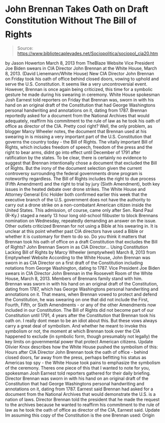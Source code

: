 # John Brennan Takes Oath on Draft Constitution Without The Bill of Rights

> Source: https://www.bibliotecapleyades.net/Sociopolitica/sociopol_cia20.htm

by Jason Howerton
March 8, 2013
from
TheBlaze Website
Vice President Joe
Biden swears in
CIA Director John Brennan at
the White House, March 8, 2013.
(David Lienemann/White House)
New CIA Director
John Brennan on Friday took his oath of
office behind closed doors, vowing to uphold and serve the U.S.
Constitution. It seems like a very uncontroversial event.
However, Brennan is once again
being criticized, this time for a symbolic gesture he made during his
swearing in ceremony.
White House spokesman Josh Earnest told
reporters on Friday that Brennan was,
sworn in with his hand on an original draft
of the Constitution that had George Washingtons personal handwriting
and annotations on it, dating from 1787.
Brennan reportedly asked for a document from the
National Archives that would adequately,
reaffirm his commitment to the rule of
law as he took his oath of office as director of the CIA.
Pretty cool right?
Well, the only problem,
as blogger Marcy Wheeler notes, the
document that Brennan used at his swearing in is missing a very important
part of the U.S. Constitution that governs the country today - the Bill of
Rights.
The vitally important Bill of Rights, which
includes freedom of speech, freedom of the press and the right to bear arms,
didnt go into effect until December of 1791 after ratification by the
states.
To be clear, there is certainly no evidence to
suggest that Brennan intentionally chose a document that excluded the Bill
of Rights. But the irony of the document selection given the current
controversy surrounding the federal governments drone program is noteworthy
regardless.
The Bill of Rights includes the right to due
process (Fifth Amendment) and the right to trial by jury (Sixth Amendment),
both key issues in the heated debate over drone strikes.
The White House and Attorney General Eric Holder
both
confirmed earlier this week that the executive branch of the U.S.
government does not have the authority to carry out a drone strike on a
non-combatant American citizen inside the United States.
This admission, of course, came only after Sen.
Rand Paul (R-Ky.)
staged a nearly 13 hour long old-school filibuster to block Brennans
nomination on Wednesday, repeatedly demanding an answer on the issue.
Other outlets
criticized Brennan for not using a Bible at his swearing in. It is
unclear at this point whether past CIA directors have used a Bible or
whether it is customary for them to do so.
Do you think it matters that Brennan took his
oath of office on a draft Constitution that excludes the Bill of Rights?
John Brennan Sworn in as CIA Director...
Using Constitution Lacking Bill of Rights
by Marcy Wheeler (emptywheel)
March 8, 2013
from
Emptywheel Website
According to the White House,
John Brennan
was sworn in as
CIA Director on a first draft of the
Constitution including notations from George Washington,
dating to 1787.
Vice President Joe Biden swears in CIA
Director John Brennan in the Roosevelt Room of the White House, March 8,
2013.
Members of Brennans family stand with him.
Brennan was sworn in with his hand on an original draft of the
Constitution, dating from 1787, which has George Washingtons personal
handwriting and annotations on it.
That means, when Brennan vowed to protect and
defend the Constitution, he was swearing on one that did not include the
First, Fourth, Fifth, or Sixth Amendments - or any of the other
Amendments now included in our Constitution.
The
Bill of Rights did not become part of our
Constitution until 1791, 4 years after the Constitution that Brennan took
his oath on.
I really dont mean to be an idiot about this. But these vows always carry a
great deal of symbolism.
And whether he meant to invoke this symbolism or
not, the moment at which Brennan took over the CIA happened to exclude (in
symbolic form, though presumably not legally) the key limits on governmental
power that protect American citizens.
Update
Olivier Knox
describes how the White House pushed the
symbolism of this:
Hours after CIA Director John Brennan took
the oath of office - behind closed doors, far away from the press,
perhaps befitting his status as Americas top spy - the White House took
pains to emphasize the symbolism of the ceremony.
Theres one piece of this that I wanted
to note for you, spokesman Josh Earnest told reporters gathered for
their daily briefing.
Director Brennan was sworn in with his
hand on an original draft of the Constitution that had George
Washingtons personal handwriting and annotations on it, dating from
1787.
Earnest said Brennan had asked for a
document from the National Archives that would demonstrate the U.S. is a
nation of laws.
Director Brennan told the president
that he made the request to the archives because he wanted to
reaffirm his commitment to the rule of law as he took the oath of
office as director of the CIA, Earnest said.
Update
Im assuming this copy of the Constitution is
the one Brennan used:
Origin
